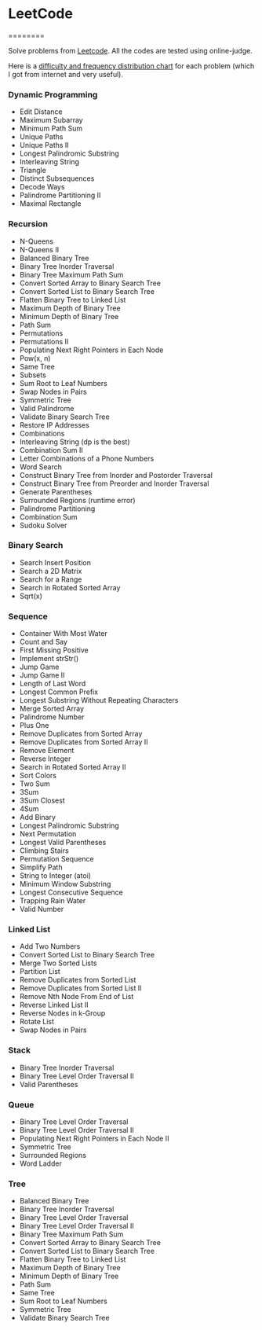 # LeetCode
========

Solve problems from <a href="http://leetcode.com/onlinejudge">Leetcode</a>.
All the codes are tested using online-judge.

Here is a <a href="https://docs.google.com/spreadsheet/pub?key=0Aqt--%20wSNYfuxdGxQWVFsOGdVVWxQRlNUVXZTdEpOeEE&output=html">
difficulty and frequency distribution chart</a> for each problem (which I got from internet and very useful).



### Dynamic Programming
* Edit Distance
* Maximum Subarray
* Minimum Path Sum
* Unique Paths
* Unique Paths II
* Longest Palindromic Substring
* Interleaving String
* Triangle
* Distinct Subsequences
* Decode Ways
* Palindrome Partitioning II
* Maximal Rectangle

### Recursion
* N-Queens
* N-Queens II
* Balanced Binary Tree
* Binary Tree Inorder Traversal
* Binary Tree Maximum Path Sum
* Convert Sorted Array to Binary Search Tree
* Convert Sorted List to Binary Search Tree
* Flatten Binary Tree to Linked List
* Maximum Depth of Binary Tree
* Minimum Depth of Binary Tree
* Path Sum
* Permutations
* Permutations II
* Populating Next Right Pointers in Each Node
* Pow(x, n)
* Same Tree
* Subsets
* Sum Root to Leaf Numbers
* Swap Nodes in Pairs
* Symmetric Tree
* Valid Palindrome
* Validate Binary Search Tree
* Restore IP Addresses
* Combinations
* Interleaving String (dp is the best)
* Combination Sum II
* Letter Combinations of a Phone Numbers
* Word Search
* Construct Binary Tree from Inorder and Postorder Traversal
* Construct Binary Tree from Preorder and Inorder Traversal
* Generate Parentheses
* Surrounded Regions (runtime error)
* Palindrome Partitioning
* Combination Sum
* Sudoku Solver

### Binary Search
* Search Insert Position
* Search a 2D Matrix
* Search for a Range
* Search in Rotated Sorted Array
* Sqrt(x)

### Sequence
* Container With Most Water
* Count and Say
* First Missing Positive
* Implement strStr()
* Jump Game
* Jump Game II
* Length of Last Word
* Longest Common Prefix
* Longest Substring Without Repeating Characters
* Merge Sorted Array
* Palindrome Number
* Plus One
* Remove Duplicates from Sorted Array
* Remove Duplicates from Sorted Array II
* Remove Element
* Reverse Integer
* Search in Rotated Sorted Array II
* Sort Colors
* Two Sum
* 3Sum
* 3Sum Closest
* 4Sum
* Add Binary
* Longest Palindromic Substring
* Next Permutation
* Longest Valid Parentheses
* Climbing Stairs
* Permutation Sequence
* Simplify Path
* String to Integer (atoi)
* Minimum Window Substring
* Longest Consecutive Sequence
* Trapping Rain Water
* Valid Number

### Linked List
* Add Two Numbers
* Convert Sorted List to Binary Search Tree
* Merge Two Sorted Lists
* Partition List
* Remove Duplicates from Sorted List
* Remove Duplicates from Sorted List II
* Remove Nth Node From End of List
* Reverse Linked List II
* Reverse Nodes in k-Group
* Rotate List
* Swap Nodes in Pairs

### Stack
* Binary Tree Inorder Traversal
* Binary Tree Level Order Traversal II
* Valid Parentheses

### Queue
* Binary Tree Level Order Traversal
* Binary Tree Level Order Traversal II
* Populating Next Right Pointers in Each Node II
* Symmetric Tree
* Surrounded Regions
* Word Ladder

### Tree
* Balanced Binary Tree
* Binary Tree Inorder Traversal
* Binary Tree Level Order Traversal
* Binary Tree Level Order Traversal II
* Binary Tree Maximum Path Sum
* Convert Sorted Array to Binary Search Tree
* Convert Sorted List to Binary Search Tree
* Flatten Binary Tree to Linked List
* Maximum Depth of Binary Tree
* Minimum Depth of Binary Tree
* Path Sum
* Same Tree
* Sum Root to Leaf Numbers
* Symmetric Tree
* Validate Binary Search Tree
